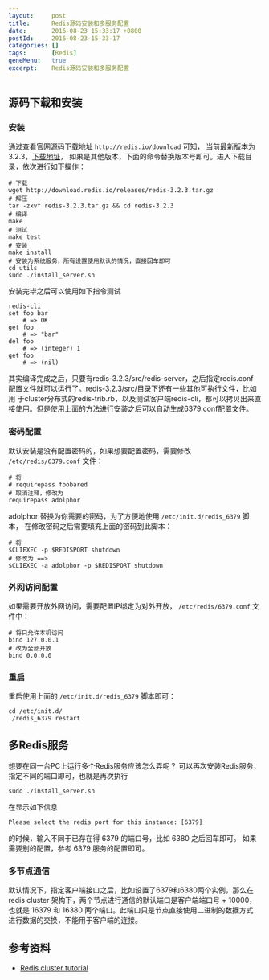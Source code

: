 ```yaml
---
layout:     post
title:      Redis源码安装和多服务配置
date:       2016-08-23 15:33:17 +0800
postId:     2016-08-23-15-33-17
categories: []
tags:       [Redis]
geneMenu:   true
excerpt:    Redis源码安装和多服务配置
---
```


## 源码下载和安装

### 安装
通过查看官网源码下载地址 `http://redis.io/download` 可知，
当前最新版本为3.2.3，[下载地址](http://download.redis.io/releases)，
如果是其他版本，下面的命令替换版本号即可。进入下载目录，依次进行如下操作：

```shell
# 下载
wget http://download.redis.io/releases/redis-3.2.3.tar.gz
# 解压
tar -zxvf redis-3.2.3.tar.gz && cd redis-3.2.3
# 编译
make
# 测试
make test
# 安装
make install
# 安装为系统服务，所有设置使用默认的情况，直接回车即可
cd utils
sudo ./install_server.sh
```
    
安装完毕之后可以使用如下指令测试

```shell
redis-cli
set foo bar 
    # => OK
get foo
    # => "bar"
del foo
    # => (integer) 1
get foo 
    # => (nil)
```

其实编译完成之后，只要有redis-3.2.3/src/redis-server，之后指定redis.conf
配置文件就可以运行了。redis-3.2.3/src/目录下还有一些其他可执行文件，比如用
于cluster分布式的redis-trib.rb，以及测试客户端redis-cli，都可以拷贝出来直
接使用。但是使用上面的方法进行安装之后可以自动生成6379.conf配置文件。

### 密码配置
默认安装是没有配置密码的，如果想要配置密码，需要修改 `/etc/redis/6379.conf` 文件：

```
# 将
# requirepass foobared
# 取消注释，修改为
requirepass adolphor
```
adolphor 替换为你需要的密码，为了方便地使用 `/etc/init.d/redis_6379` 脚本，
在修改密码之后需要填充上面的密码到此脚本：

```shell
# 将
$CLIEXEC -p $REDISPORT shutdown
# 修改为 ==>
$CLIEXEC -a adolphor -p $REDISPORT shutdown
```

### 外网访问配置
如果需要开放外网访问，需要配置IP绑定为对外开放， `/etc/redis/6379.conf` 文件中：

```
# 将只允许本机访问
bind 127.0.0.1
# 改为全部开放
bind 0.0.0.0
```
    
### 重启

重启使用上面的 `/etc/init.d/redis_6379` 脚本即可：

```shell
cd /etc/init.d/
./redis_6379 restart
```

## 多Redis服务
想要在同一台PC上运行多个Redis服务应该怎么弄呢？
可以再次安装Redis服务，指定不同的端口即可，也就是再次执行

```shell
sudo ./install_server.sh
```
    
在显示如下信息

```
Please select the redis port for this instance: [6379]
```

的时候，输入不同于已存在得 6379 的端口号，比如 6380 之后回车即可。
如果需要别的配置，参考 6379 服务的配置即可。

### 多节点通信
默认情况下，指定客户端接口之后，比如设置了6379和6380两个实例，那么在
redis cluster 架构下，两个节点进行通信的默认端口是客户端端口号 + 10000，
也就是 16379 和 16380 两个端口。此端口只是节点直接使用二进制的数据方式
进行数据的交换，不能用于客户端的连接。

## 参考资料

* [Redis cluster tutorial](https://redis.io/topics/cluster-tutorial)
